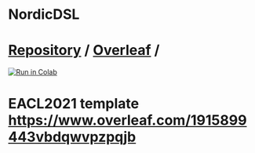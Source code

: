# NordicDSL

# [Repository](https://github.com/renhaa/NordicDSL) / [Overleaf](https://www.overleaf.com/project/5db01ba4b1f6e30001097ac4) / 
[![Run in Colab](https://colab.research.google.com/assets/colab-badge.svg)](https://colab.research.google.com/drive/1tz_PSS_OhRTISkNkbLLjC0f4qyu-UlM1?usp=sharing)

# EACL2021 template https://www.overleaf.com/1915899443vbdqwvpzpqjb
